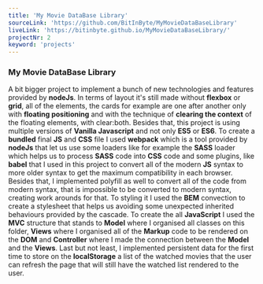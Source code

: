 ```yaml
---
title: 'My Movie DataBase Library'
sourceLink: 'https://github.com/BitInByte/MyMovieDataBaseLibrary'
liveLink: 'https://bitinbyte.github.io/MyMovieDataBaseLibrary/'
projectNr: 2
keyword: 'projects'
---
```


### My Movie DataBase Library

A bit bigger project to implement a bunch of new technologies and features provided by **nodeJs**. In terms of layout it's still made without **flexbox** or **grid**, all of the elements, the cards for example are one after another only with **floating positioning** and with the technique of **clearing the context** of the floating elements, with clear:both. Besides that, this project is using multiple versions of **Vanilla Javascript** and not only **ES5** or **ES6**.
To create a **bundled** final **JS** and **CSS** file I used **webpack** which is a tool provided by **nodeJs** that let us use some loaders like for example the **SASS** loader which helps us to process **SASS** code into **CSS** code and some plugins, like **babel** that I used in this project to convert all of the modern **JS** syntax to more older syntax to get the maximum compatibility in each browser. Besides that, I implemented polyfill as well to convert all of the code from modern syntax, that is impossible to be converted to modern syntax, creating work arounds for that.
To styling it I used the **BEM** convection to create a stylesheet that helps us avoiding some unexpected inherited behaviours provided by the cascade. To create the all **JavaScript** I used the **MVC** structure that stands to **Model** where I organised all classes on this folder, **Views** where I organised all of the **Markup** code to be rendered on the **DOM** and **Controller** where I made the connection between the **Model** and the **Views**.
Last but not least, I implemented persistent data for the first time to store on the **localStorage** a list of the watched movies that the user can refresh the page that will still have the watched list rendered to the user.
